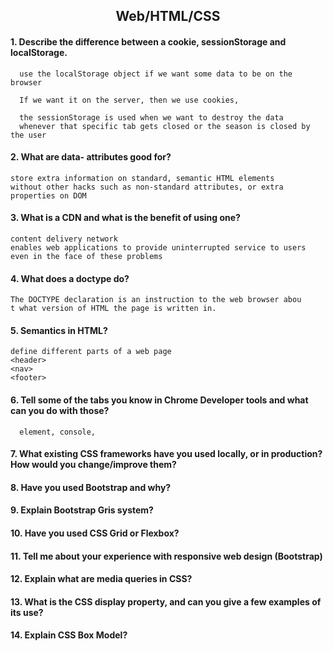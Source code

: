 <h2 align="center"> Web/HTML/CSS</h2>

#### 1. Describe the difference between a cookie, sessionStorage and localStorage.
      use the localStorage object if we want some data to be on the browser
      
      If we want it on the server, then we use cookies,
      
      the sessionStorage is used when we want to destroy the data 
      whenever that specific tab gets closed or the season is closed by the user

#### 2. What are data- attributes good for?
    store extra information on standard, semantic HTML elements 
    without other hacks such as non-standard attributes, or extra properties on DOM

#### 3. What is a CDN and what is the benefit of using one?
    content delivery network 
    enables web applications to provide uninterrupted service to users even in the face of these problems
    
#### 4. What does a doctype do?
    The DOCTYPE declaration is an instruction to the web browser abou
    t what version of HTML the page is written in.

#### 5. Semantics in HTML?
    define different parts of a web page
    <header>
    <nav>
    <footer>

#### 6. Tell some of the tabs you know in Chrome Developer tools and what can you do with those?
      element, console, 
#### 7. What existing CSS frameworks have you used locally, or in production? How would you change/improve them?
#### 8. Have you used Bootstrap and why?
#### 9. Explain Bootstrap Gris system?
#### 10. Have you used CSS Grid or Flexbox?
#### 11. Tell me about your experience with responsive web design (Bootstrap)
#### 12. Explain what are media queries in CSS?
#### 13. What is the CSS display property, and can you give a few examples of its use?
#### 14. Explain CSS Box Model?

